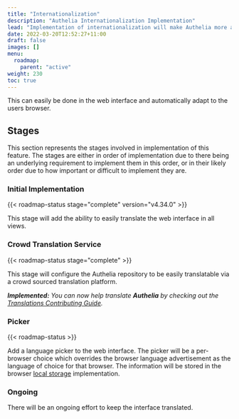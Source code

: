 ```yaml
---
title: "Internationalization"
description: "Authelia Internationalization Implementation"
lead: "Implementation of internationalization will make Authelia more accessible to more people."
date: 2022-03-20T12:52:27+11:00
draft: false
images: []
menu:
  roadmap:
    parent: "active"
weight: 230
toc: true
---
```


This can easily be done in the web interface and automatically adapt to the users browser.

## Stages

This section represents the stages involved in implementation of this feature. The stages are either in order of
implementation due to there being an underlying requirement to implement them in this order, or in their likely order
due to how important or difficult to implement they are.

### Initial Implementation

{{< roadmap-status stage="complete" version="v4.34.0" >}}

This stage will add the ability to easily translate the web interface in all views.

### Crowd Translation Service

{{< roadmap-status stage="complete" >}}

This stage will configure the Authelia repository to be easily translatable via a crowd sourced translation platform.

*__Implemented:__ You can now help translate __Authelia__ by checking out the
[Translations Contributing Guide](../../contributing/prologue/translations.md).*

### Picker

{{< roadmap-status >}}

Add a language picker to the web interface. The picker will be a per-browser choice which overrides the browser
language advertisement as the language of choice for that browser. The information will be stored in the browser
[local storage](https://developer.mozilla.org/en-US/docs/Web/API/Window/localStorage) implementation.

### Ongoing

There will be an ongoing effort to keep the interface translated.
